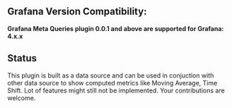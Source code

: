 ## Grafana Version Compatibility:
**Grafana Meta Queries plugin 0.0.1 and above are supported for Grafana: 4.x.x**

## Status

This plugin is built as a data source and can be used in conjuction with other data source to show computed metrics like Moving Average, Time Shift.
Lot of features might still not be implemented. Your contributions are welcome.

